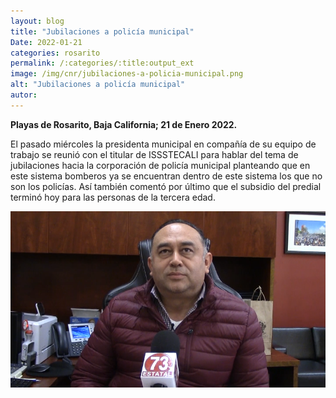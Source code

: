 ```yaml
---
layout: blog
title: "Jubilaciones a policía municipal"
Date: 2022-01-21
categories: rosarito
permalink: /:categories/:title:output_ext
image: /img/cnr/jubilaciones-a-policia-municipal.png
alt: "Jubilaciones a policía municipal"
autor:
---
```


**Playas de Rosarito, Baja California; 21 de Enero 2022.** 

El pasado miércoles la presidenta municipal en compañía de su equipo de trabajo se reunió con el titular de ISSSTECALI para hablar del tema de jubilaciones hacia la corporación de policía municipal planteando que en este sistema bomberos ya se encuentran dentro de este sistema los que no son los policías. Así también comentó por último que el subsidio del predial terminó hoy para las personas de la tercera edad. 

<div id="carouselExampleSlidesOnly" class="carousel slide" data-ride="carousel">
  <div class="carousel-inner">
    <div class="carousel-item active">
       <img class="d-block w-100" src="/img/cnr/jubilaciones-a-policia-municipal.png" loading="lazy"  alt="Jubilaciones a policía municipal">
    </div>
  </div>
</div>